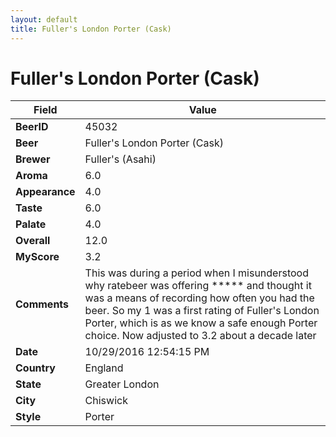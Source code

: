 ```yaml
---
layout: default
title: Fuller's London Porter (Cask)
---
```


# Fuller's London Porter (Cask)

| Field         | Value     |
|---------------|-----------|
| **BeerID** | 45032 |
| **Beer** | Fuller's London Porter (Cask) |
| **Brewer** | Fuller&#39;s (Asahi) |
| **Aroma** | 6.0 |
| **Appearance** | 4.0 |
| **Taste** | 6.0 |
| **Palate** | 4.0 |
| **Overall** | 12.0 |
| **MyScore** | 3.2 |
| **Comments** | This was during a period when I misunderstood why ratebeer was offering ***** and thought it was a means of recording how often you had the beer. So my 1 was a first rating of Fuller's London Porter, which is as we know a safe enough Porter choice. Now adjusted to 3.2 about a decade later |
| **Date** | 10/29/2016 12:54:15 PM |
| **Country** | England |
| **State** | Greater London |
| **City** | Chiswick |
| **Style** | Porter |
